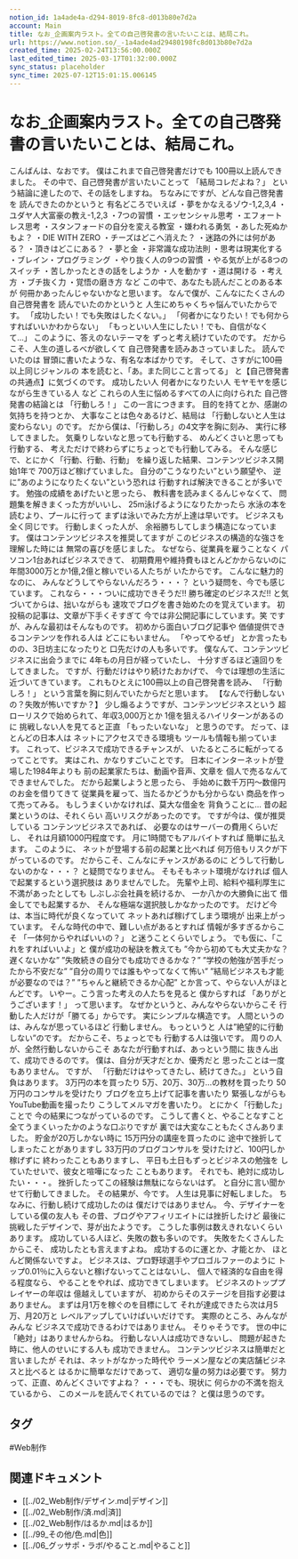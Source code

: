 ```yaml
---
notion_id: 1a4ade4a-d294-8019-8fc8-d013b80e7d2a
account: Main
title: なお_企画案内ラスト。全ての自己啓発書の言いたいことは、結局これ。
url: https://www.notion.so/_-1a4ade4ad29480198fc8d013b80e7d2a
created_time: 2025-02-24T13:56:00.000Z
last_edited_time: 2025-03-17T01:32:00.000Z
sync_status: placeholder
sync_time: 2025-07-12T15:01:15.006145
---
```

# なお_企画案内ラスト。全ての自己啓発書の言いたいことは、結局これ。

こんばんは、なおです。
僕はこれまで自己啓発書だけでも
100冊以上読んできました。
その中で、自己啓発書が言いたいことって
「結局コレだよね？」
という結論に達したので、その話をしますね。
ちなみにですが、どんな自己啓発書を
読んできたのかというと
有名どころでいえば
・夢をかなえるゾウ-1,2,3,4
・ユダヤ人大富豪の教え-1,2,3
・7つの習慣
・エッセンシャル思考
・エフォートレス思考
・スタンフォードの自分を変える教室
・嫌われる勇気
・あした死ぬかもよ？
・DIE WITH ZERO
・チーズはどこへ消えた？
・迷路の外には何がある？
・頂きはどこにある？
・夢と金
・非常識な成功法則
・思考は現実化する
・ブレイン・プログラミング
・やり抜く人の9つの習慣
・やる気が上がる8つのスイッチ
・苦しかったときの話をしようか
・人を動かす
・道は開ける
・考え方
・ブチ抜く力
・覚悟の磨き方
など
この中で、あなたも読んだことのある本が
何冊かあったんじゃないかなと思います。
なんで僕が、こんなにたくさんの自己啓発書を
読んでいたのかというと
人生にめちゃくちゃ悩んでいたからです。
「成功したい！でも失敗はしたくない。」
「何者かになりたい！でも何からすればいいかわからない」
「もっといい人生にしたい！でも、自信がなくて...」
このように、答えのないテーマを
ずっと考え続けていたのです。
だからこそ、人生の道しるべが欲しくて
自己啓発書を読みあさっていました。
読んでいたのは
冒頭に書いたような、有名な本ばかりです。
そして、さすがに100冊以上同じジャンルの
本を読むと、「あ。また同じこと言ってる」
と【自己啓発書の共通点】に気づくのです。
成功したい人
何者かになりたい人
モヤモヤを感じながら生きている人
など
これらの人生に悩めるすべての人に向けられた
自己啓発書の結論とは
「行動しろ！」
この一言につきます。
目的を持てとか、感謝の気持ちを持つとか、
大事なことは色々あるけど、結局は
「行動しないと人生は変わらない」のです。
だから僕は、「行動しろ」の4文字を胸に刻み、
実行に移してきました。
気乗りしないなと思っても行動する、
めんどくさいと思っても行動する、
考えただけで終わらずにちょっとでも行動してみる。
そんな感じで、とにかく「行動、行動、行動」
を繰り返した結果、コンテンツビジネス開始1年で
700万ほど稼げていました。
自分の”こうなりたい”という願望や、
逆に”あのようになりたくない”という恐れは
行動すれば解決できることが多いです。
勉強の成績をあげたいと思ったら、
教科書を読みまくるんじゃなくて、
問題集を解きまくった方がいいし、
25m泳げるようになりたかったら
水泳の本を読むより、プールに行って
まずは泳いでみた方が上達は早いです。
ビジネスも全く同じです。
行動しまくった人が、
余裕勝ちしてしまう構造になっています。
僕はコンテンツビジネスを推奨してますが
このビジネスの構造的な強さを理解した時には
無常の喜びを感じました。
なぜなら、従業員を雇うことなく
パソコン1台あればビジネスできて、
初期費用や維持費もほとんどかからないのに
年間3000万とか1億,2億と稼いでいる人たちが
いたからです。
こんなに魅力的なのに、
みんなどうしてやらないんだろう・・・？
という疑問を、今でも感じています。
これなら・・・ついに成功できそうだ!!
勝ち確定のビジネスだ!!
と気づいてからは、拙いながらも
速攻でブログを書き始めたのを覚えています。
初投稿の記事は、文章が下手くそすぎて
今では非公開記事にしています。笑
ですが、みんな最初はそんなものです。
初めから面白いブログ記事や
価値提供できるコンテンツを作れる人は
どこにもいません。
「やってやるぜ」
とか言ったものの、3日坊主になったりと
口先だけの人も多いです。
僕なんて、コンテンツビジネスに出会うまでに
4年もの月日が経っていたし、
十分すぎるほど遠回りをしてきました。
ですが、行動だけはやり続けたおかげで、
今では理想の生活に近づいてきています。
これもひとえに100冊以上の自己啓発書を読み、
「行動しろ！」
という言葉を胸に刻んでいたからだと思います。
【なんで行動しないの？失敗が怖いですか？】
少し煽るようですが、コンテンツビジネスという
超ローリスクで始められて、年収3,000万とか
1億を狙えるハイリターンがあるのに
挑戦しない人を見てると正直
「もったいないな」
と思うのです。
だって、ほとんどの日本人は
ネットにアクセスできる環境も
ツールも情報も揃っています。
これって、ビジネスで成功できるチャンスが、
いたるところに転がってるってことです。
実はこれ、かなりすごいことです。
日本にインターネットが登場した1984年よりも
前の起業家たちは、動画や音声、文章を
個人で売るなんてできませんでした。
だから起業しようと思ったら、
手始めに数千万円～数億円のお金を借りてきて
従業員を雇って、当たるかどうかも分からない
商品を作って売ってみる。
もしうまくいかなければ、莫大な借金を
背負うことに...
昔の起業というのは、それくらい
高いリスクがあったのです。
ですが今は、僕が推奨している
コンテンツビジネスであれば、
必要なのはサーバーの費用くらいだし、
それは月額1000円程度です。
月に1時間でもアルバイトすれば
簡単に払えます。
このように、
ネットが登場する前の起業と比べれば
何万倍もリスクが下がっているのです。
だからこそ、こんなにチャンスがあるのに
どうして行動しないのかな・・・？
と疑問でなりません。
そもそもネット環境がなければ
個人で起業するという選択肢は
ありませんでした。
先輩や上司、給料や福利厚生に
不満があったとしても
しぶしぶ会社員を続けるか、
一か八かの大勝負に出て
借金してでも起業するか、
そんな極端な選択肢しかなかったのです。
だけど今は、本当に時代が良くなっていて
ネットあれば稼げてしまう環境が
出来上がっています。
そんな時代の中で、難しい点があるとすれば
情報が多すぎるからこそ
「一体何からやればいいの？」
と迷うことくらいでしょう。
でも仮に、「これをすればいいよ」と
僕が成功の秘訣を教えても
”今から初めても大丈夫かな？遅くないかな”
”失敗続きの自分でも成功できるかな？”
”学校の勉強が苦手だったから不安だな”
”自分の周りでは誰もやってなくて怖い”
”結局ビジネスも才能が必要なのでは？”
”ちゃんと継続できるか心配”
とか言って、やらない人がほとんどです。
いやー。こう言った考えの人たちを見ると
僕からすれば
「ありがとうございます！」
って思います。
なぜかというと、みんなやらないからこそ
行動した人だけが「勝てる」からです。
実にシンプルな構造です。
人間というのは、みんなが思っているほど
行動しません。
もっというと
人は”絶望的に行動しない”のです。
だからこそ、ちょっとでも
行動する人は強いです。
周りの人が、全然行動しないからこそ
あなたが行動すれば、あっという間に
抜きん出て、成功できるのです。
僕は、自分が天才だとか、優秀だと
思ったことは一度もありません。
ですが、
「行動だけはやってきたし、続けてきた。」
という自負はあります。
3万円の本を買ったり
5万、20万、30万...の教材を買ったり
50万円のコンサルを受けたり
ブログを立ち上げて記事を書いたり
緊張しながらもYouTube動画を撮ったり
こうしてメルマガを書いたり。
とにかく「行動した」ことで
今の結果につながっているのです。
こうして書くと、やることなすこと
全てうまくいったかのような口ぶりですが
裏では大変なこともたくさんありました。
貯金が20万しかない時に
15万円分の講座を買ったのに
途中で挫折してしまったことがありますし
33万円のブログコンサルを
受けたけど、100円しか稼げずに
終わったこともありますし、
平日も土日もずっとビジネスの勉強を
していたせいで、彼女と喧嘩になった
こともあります。
それでも、絶対に成功したい・・・。
挫折したってこの経験は無駄にならないはず。
と自分に言い聞かせて行動してきました。
その結果が、今です。
人生は見事に好転しました。
ちなみに、行動し続けて成功したのは
僕だけではありません。
今、デザイナーをしている僕の友人も
その昔、ブログやアフィリエイトには挫折したけど
最後に挑戦したデザインで、芽が出たようです。
こうした事例は数えきれないくらいあります。
成功している人ほど、失敗の数も多いのです。
失敗をたくさんしたからこそ、
成功したとも言えますよね。
成功するのに運とか、才能とか、
ほとんど関係ないですよ。
ビジネスは、プロ野球選手やプロゴルファーのように
トップ0.01％に入らないと稼げないってことはないし、
個人で経済的な自由を得る程度なら、
やることをやれば、成功できてしまいます。
ビジネスのトッププレイヤーの年収は
億越えしていますが、
初めからそのステージを目指す必要はありません。
まずは月1万を稼ぐのを目標にして
それが達成できたら次は月5万、月20万と
レベルアップしていけばいいだけです。
実際のところ、みんながみんな
ビジネスで成功できるわけではありません。
そりゃそうです。
世の中に「絶対」はありませんからね。
行動しない人は成功できないし、
問題が起きた時に、他人のせいにする人も
成功できません。
コンテンツビジネスは簡単だと言いましたが
それは、ネットがなかった時代や
ラーメン屋などの実店舗ビジネスと比べると
はるかに簡単なだけであって、
適切な量の努力は必要です。
努力って、正直、めんどくさいですよね？
・・・でも、現状に
何らかの不満を抱えているから、
このメールを読んでくれているのでは？
と僕は思うのです。

## タグ

#Web制作 

## 関連ドキュメント

- [[../02_Web制作/デザイン.md|デザイン]]
- [[../02_Web制作/済.md|済]]
- [[../02_Web制作/はるか.md|はるか]]
- [[../99_その他/色.md|色]]
- [[../06_グッサポ・ラボ/やること.md|やること]]
